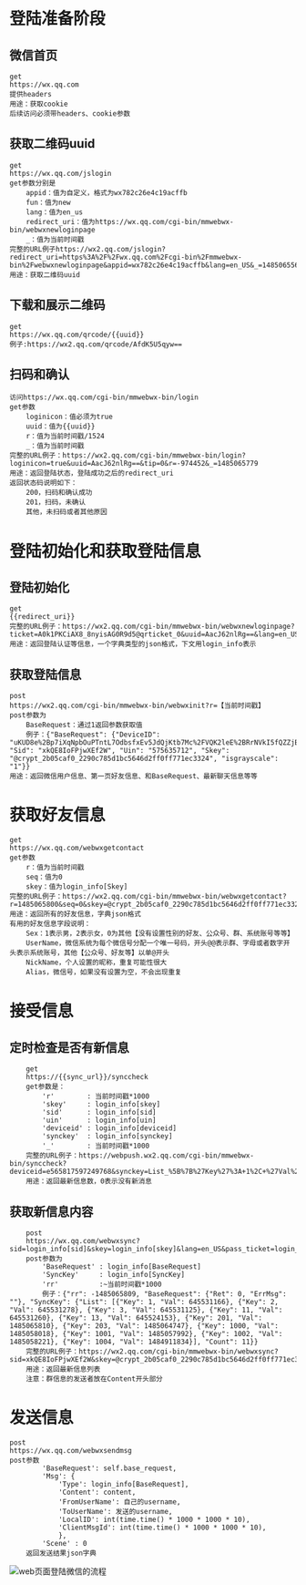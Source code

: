 # 登陆准备阶段

## 微信首页
	get
	https://wx.qq.com
    提供headers
    用途：获取cookie
    后续访问必须带headers、cookie参数

## 获取二维码uuid
	get
	https://wx.qq.com/jslogin
    get参数分别是
        appid：值为自定义，格式为wx782c26e4c19acffb
        fun：值为new
        lang：值为en_us
        redirect_uri：值为https://wx.qq.com/cgi-bin/mmwebwx-bin/webwxnewloginpage
        _：值为当前时间戳
    完整的URL例子https://wx2.qq.com/jslogin?redirect_uri=https%3A%2F%2Fwx.qq.com%2Fcgi-bin%2Fmmwebwx-bin%2Fwebwxnewloginpage&appid=wx782c26e4c19acffb&lang=en_US&_=1485065568&fun=new
    用途：获取二维码uuid

## 下载和展示二维码
	get
	https://wx.qq.com/qrcode/{{uuid}}
    例子:https://wx2.qq.com/qrcode/AfdK5U5qyw==

## 扫码和确认
	访问https://wx.qq.com/cgi-bin/mmwebwx-bin/login
    get参数
        loginicon：值必须为true
        uuid：值为{{uuid}}
        r：值为当前时间戳/1524
        _：值为当前时间戳
    完整的URL例子：https://wx2.qq.com/cgi-bin/mmwebwx-bin/login?loginicon=true&uuid=AacJ62nlRg==&tip=0&r=-974452&_=1485065779
    用途：返回登陆状态，登陆成功之后的redirect_uri
    返回状态码说明如下：
        200，扫码和确认成功
        201，扫码，未确认
        其他，未扫码或者其他原因

# 登陆初始化和获取登陆信息

## 登陆初始化
	get
	{{redirect_uri}}
    完整的URL例子：https://wx2.qq.com/cgi-bin/mmwebwx-bin/webwxnewloginpage?ticket=A0k1PKCiAX8_8nyisAG0R9d5@qrticket_0&uuid=AacJ62nlRg==&lang=en_US&scan=1485065793
    用途：返回登陆认证等信息，一个字典类型的json格式，下文用login_info表示

## 获取登陆信息
	post
	https://wx2.qq.com/cgi-bin/mmwebwx-bin/webwxinit?r=【当前时间戳】
    post参数为
        BaseRequest：通过1返回参数获取值
        例子：{"BaseRequest": {"DeviceID": "uKUD8e%2Bp7iXqNpbOuPTntL7OdbsfxEv5JdQjKtb7Mc%2FVQK2leE%2BRrNVkI5fQZZjB", "Sid": "xkQE8IoFPjwXEf2W", "Uin": "575635712", "Skey": "@crypt_2b05caf0_2290c785d1bc5646d2ff0ff771ec3324", "isgrayscale": "1"}}
    用途：返回微信用户信息、第一页好友信息、和BaseRequest、最新聊天信息等等


# 获取好友信息

    get
	https://wx.qq.com/webwxgetcontact
    get参数
        r：值为当前时间戳
        seq：值为0
        skey：值为login_info[Skey]
    完整的URL例子：https://wx2.qq.com/cgi-bin/mmwebwx-bin/webwxgetcontact?r=1485065800&seq=0&skey=@crypt_2b05caf0_2290c785d1bc5646d2ff0ff771ec3324
    用途：返回所有的好友信息，字典json格式
    有用的好友信息字段说明：
        Sex：1表示男，2表示女，0为其他【没有设置性别的好友、公众号、群、系统账号等等】
        UserName，微信系统为每个微信号分配一个唯一号码，开头@@表示群、字母或者数字开头表示系统账号，其他【公众号、好友等】以单@开头
        NickName，个人设置的昵称，重复可能性很大
        Alias，微信号，如果没有设置为空，不会出现重复
        
# 接受信息

## 定时检查是否有新信息
        get
		https://{{sync_url}}/synccheck
        get参数是：
            'r'        : 当前时间戳*1000
            'skey'     : login_info[skey]
            'sid'      : login_info[sid]
            'uin'      : login_info[uin]
            'deviceid' : login_info[deviceid]
            'synckey'  : login_info[synckey]
            '_'        : 当前时间戳*1000
        完整的URL例子：https://webpush.wx2.qq.com/cgi-bin/mmwebwx-bin/synccheck?deviceid=e565817597249768&synckey=List_%5B%7B%27Key%27%3A+1%2C+%27Val%27%3A+645531166%7D%2C+%7B%27Key%27%3A+2%2C+%27Val%27%3A+645531276%7D%2C+%7B%27Key%27%3A+3%2C+%27Val%27%3A+645531125%7D%2C+%7B%27Key%27%3A+1000%2C+%27Val%27%3A+1485058018%7D%5D%7CCount_4&skey=%40crypt_2b05caf0_2290c785d1bc5646d2ff0ff771ec3324&sid=xkQE8IoFPjwXEf2W&r=1485065802608&_=1485065802608&uin=575635712    
        用途：返回最新信息数，0表示没有新消息
## 获取新信息内容
		post
		https://wx.qq.com/webwxsync?sid=login_info[sid]&skey=login_info[skey]&lang=en_US&pass_ticket=login_info[pass_ticket]
        post参数为
            'BaseRequest' : login_info[BaseRequest]
            'SyncKey'     : login_info[SyncKey]
            'rr'          :~当前时间戳*1000
            例子：{"rr": -1485065809, "BaseRequest": {"Ret": 0, "ErrMsg": ""}, "SyncKey": {"List": [{"Key": 1, "Val": 645531166}, {"Key": 2, "Val": 645531278}, {"Key": 3, "Val": 645531125}, {"Key": 11, "Val": 645531260}, {"Key": 13, "Val": 645524153}, {"Key": 201, "Val": 1485065810}, {"Key": 203, "Val": 1485064747}, {"Key": 1000, "Val": 1485058018}, {"Key": 1001, "Val": 1485057992}, {"Key": 1002, "Val": 1485058221}, {"Key": 1004, "Val": 1484911834}], "Count": 11}}
        完整的URL例子：https://wx2.qq.com/cgi-bin/mmwebwx-bin/webwxsync?sid=xkQE8IoFPjwXEf2W&skey=@crypt_2b05caf0_2290c785d1bc5646d2ff0ff771ec3324&lang=en_US&pass_ticket=uKUD8e%2Bp7iXqNpbOuPTntL7OdbsfxEv5JdQjKtb7Mc%2FVQK2leE%2BRrNVkI5fQZZjB
        用途：返回最新信息列表
        注意：群信息的发送者放在Content开头部分

# 发送信息

    post
	https://wx.qq.com/webwxsendmsg
    post参数
            'BaseRequest': self.base_request,
            'Msg': {
                'Type': login_info[BaseRequest],
                'Content': content,
                'FromUserName': 自己的username,
                'ToUserName': 发送的username,
                'LocalID': int(time.time() * 1000 * 1000 * 10),
                'ClientMsgId': int(time.time() * 1000 * 1000 * 10),
                },
            'Scene' : 0
        返回发送结果json字典

![web页面登陆微信的流程](https://raw.githubusercontent.com/lykops/lykchat/master/doc/web页面登陆微信的流程.jpg)